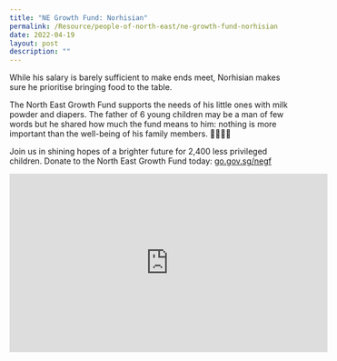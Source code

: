 ```yaml
---
title: "NE Growth Fund: Norhisian"
permalink: /Resource/people-of-north-east/ne-growth-fund-norhisian
date: 2022-04-19
layout: post
description: ""
---
```

While his salary is barely sufficient to make ends meet, Norhisian makes sure he prioritise bringing food to the table.

The North East Growth Fund supports the needs of his little ones with milk powder and diapers. The father of 6 young children may be a man of few words but he shared how much the fund means to him: nothing is more important than the well-being of his family members. 👨‍👩‍👧‍👦

Join us in shining hopes of a brighter future for 2,400 less privileged children. Donate to the North East Growth Fund today: [go.gov.sg/negf](http://go.gov.sg/negf?fbclid=IwAR3ahOzAp6Bq-yUsJrpmX1qHcpC4_8memX4qml0ztEwGIIsOYNIRrQxCjng)

<iframe src="https://www.facebook.com/plugins/video.php?height=314&href=https%3A%2F%2Fwww.facebook.com%2FNECDC%2Fvideos%2F523298495930136%2F&show_text=false&width=560&t=0" width="560" height="314" style="border:none;overflow:hidden" scrolling="no" frameborder="0" allowfullscreen="true" allow="autoplay; clipboard-write; encrypted-media; picture-in-picture; web-share" allowFullScreen="true"></iframe>